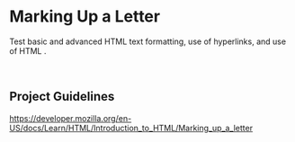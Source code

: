 # Marking Up a Letter

Test basic and advanced HTML text formatting, use of hyperlinks, and use of HTML <head>.

<br>

## Project Guidelines
https://developer.mozilla.org/en-US/docs/Learn/HTML/Introduction_to_HTML/Marking_up_a_letter
